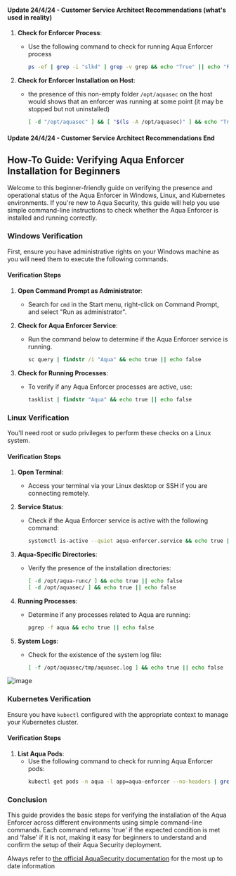 #### **Update 24/4/24 - Customer Service Architect Recommendations (what's used in reality)**

1. **Check for Enforcer Process**:
   - Use the following command to check for running Aqua Enforcer process
  
     ```bash
     ps -ef | grep -i "slkd" | grep -v grep && echo "True" || echo "False"

     ```
2. **Check for Enforcer Installation on Host**:
   - the presence of this non-empty folder `/opt/aquasec` on the host would shows that an enforcer was running at some point (it may be stopped but not uninstalled)
  
     ```bash
     [ -d "/opt/aquasec" ] && [ "$(ls -A /opt/aquasec)" ] && echo "True" || echo "False"

     ```

#### **Update 24/4/24 - Customer Service Architect Recommendations End**


## How-To Guide: Verifying Aqua Enforcer Installation for Beginners

Welcome to this beginner-friendly guide on verifying the presence and operational status of the Aqua Enforcer in Windows, Linux, and Kubernetes environments. If you're new to Aqua Security, this guide will help you use simple command-line instructions to check whether the Aqua Enforcer is installed and running correctly.

### **Windows Verification**

First, ensure you have administrative rights on your Windows machine as you will need them to execute the following commands.

#### **Verification Steps**

1. **Open Command Prompt as Administrator**:
   - Search for `cmd` in the Start menu, right-click on Command Prompt, and select "Run as administrator".

2. **Check for Aqua Enforcer Service**:
   - Run the command below to determine if the Aqua Enforcer service is running.
     ```cmd
     sc query | findstr /i "Aqua" && echo true || echo false
     ```

3. **Check for Running Processes**:
   - To verify if any Aqua Enforcer processes are active, use:
     ```cmd
     tasklist | findstr "Aqua" && echo true || echo false
     ```

### **Linux Verification**

You'll need root or sudo privileges to perform these checks on a Linux system.

#### **Verification Steps**

1. **Open Terminal**:
   - Access your terminal via your Linux desktop or SSH if you are connecting remotely.

2. **Service Status**:
   - Check if the Aqua Enforcer service is active with the following command:
     ```bash
     systemctl is-active --quiet aqua-enforcer.service && echo true || echo false
     ```

3. **Aqua-Specific Directories**:
   - Verify the presence of the installation directories:
     ```bash
     [ -d /opt/aqua-runc/ ] && echo true || echo false
     [ -d /opt/aquasec/ ] && echo true || echo false
     ```

4. **Running Processes**:
   - Determine if any processes related to Aqua are running:
     ```bash
     pgrep -f aqua && echo true || echo false
     ```

5. **System Logs**:
   - Check for the existence of the system log file:
     ```bash
     [ -f /opt/aquasec/tmp/aquasec.log ] && echo true || echo false
     ```
![image](https://github.com/allthingsclowd/Aqua-Enforcer-Validation/assets/9472095/b96348c3-e42c-4f28-832e-8c70ecb03779)


### **Kubernetes Verification**

Ensure you have `kubectl` configured with the appropriate context to manage your Kubernetes cluster.

#### **Verification Steps**

1. **List Aqua Pods**:
   - Use the following command to check for running Aqua Enforcer pods:
     ```bash
     kubectl get pods -n aqua -l app=aqua-enforcer --no-headers | grep -q . && echo true || echo false
     ```

### **Conclusion**

This guide provides the basic steps for verifying the installation of the Aqua Enforcer across different environments using simple command-line commands. Each command returns 'true' if the expected condition is met and 'false' if it is not, making it easy for beginners to understand and confirm the setup of their Aqua Security deployment.

Always refer to [the official AquaSecurity documentation](https://docs.aquasec.com/saas/) for the most up to date information

